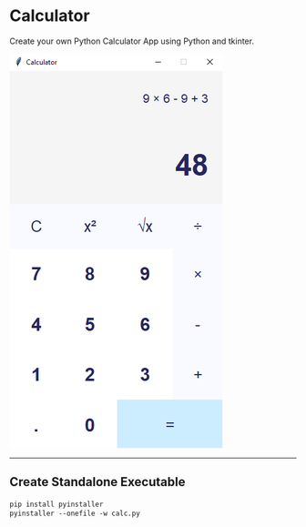 # Calculator
Create your own Python Calculator App using Python and tkinter.
 

![Calculator App](calculator.png)

---

## Create Standalone Executable

```shell
pip install pyinstaller
pyinstaller --onefile -w calc.py
```
